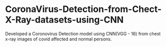 # CoronaVirus-Detection-from-Chect-X-Ray-datasets-using-CNN
Developed a Coronovirus Detection model using CNN(VGG - 16) from chest x-ray images of covid affected and normal persons.
